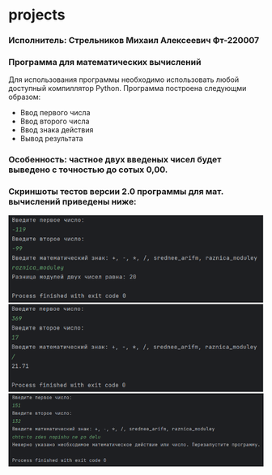 # projects
### Исполнитель: Стрельников Михаил Алексеевич Фт-220007
### Программа для математических вычислений
Для использования программы необходимо использовать любой доступный компиллятор Python.
Программа построена следующми образом: 
+ Ввод первого числа
+ Ввод второго числа
+ Ввод знака действия
+ Вывод результата
### Особенность: частное двух введеных чисел будет выведено с точностью до сотых 0,00.
### Скриншоты тестов версии 2.0 программы для мат. вычислений приведены ниже:
![Alt-текст](https://github.com/m3kskssssssss/projects/blob/main/test_mathprogramm_1.png)
![Alt-текст](https://github.com/m3kskssssssss/projects/blob/main/test_mathprogramm_2.png)
![Alt-текст](https://github.com/m3kskssssssss/projects/blob/main/test_mathprogramm_3.png)

